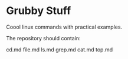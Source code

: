 # Grubby Stuff

Coool linux commands with practical examples.

The repository should contain:

cd.md
file.md
ls.md
grep.md
cat.md
top.md
